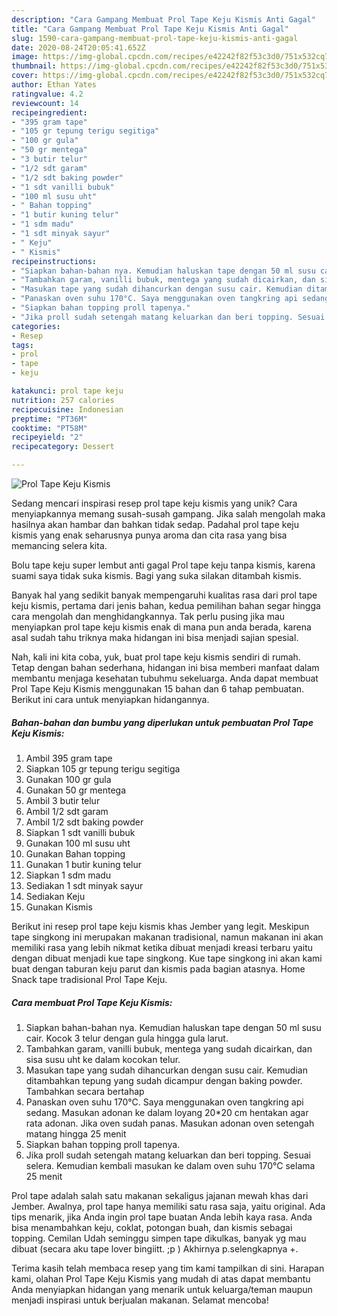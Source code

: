 ```yaml
---
description: "Cara Gampang Membuat Prol Tape Keju Kismis Anti Gagal"
title: "Cara Gampang Membuat Prol Tape Keju Kismis Anti Gagal"
slug: 1590-cara-gampang-membuat-prol-tape-keju-kismis-anti-gagal
date: 2020-08-24T20:05:41.652Z
image: https://img-global.cpcdn.com/recipes/e42242f82f53c3d0/751x532cq70/prol-tape-keju-kismis-foto-resep-utama.jpg
thumbnail: https://img-global.cpcdn.com/recipes/e42242f82f53c3d0/751x532cq70/prol-tape-keju-kismis-foto-resep-utama.jpg
cover: https://img-global.cpcdn.com/recipes/e42242f82f53c3d0/751x532cq70/prol-tape-keju-kismis-foto-resep-utama.jpg
author: Ethan Yates
ratingvalue: 4.2
reviewcount: 14
recipeingredient:
- "395 gram tape"
- "105 gr tepung terigu segitiga"
- "100 gr gula"
- "50 gr mentega"
- "3 butir telur"
- "1/2 sdt garam"
- "1/2 sdt baking powder"
- "1 sdt vanilli bubuk"
- "100 ml susu uht"
- " Bahan topping"
- "1 butir kuning telur"
- "1 sdm madu"
- "1 sdt minyak sayur"
- " Keju"
- " Kismis"
recipeinstructions:
- "Siapkan bahan-bahan nya. Kemudian haluskan tape dengan 50 ml susu cair. Kocok 3 telur dengan gula hingga gula larut."
- "Tambahkan garam, vanilli bubuk, mentega yang sudah dicairkan, dan sisa susu uht ke dalam kocokan telur."
- "Masukan tape yang sudah dihancurkan dengan susu cair. Kemudian ditambahkan tepung yang sudah dicampur dengan baking powder. Tambahkan secara bertahap"
- "Panaskan oven suhu 170°C. Saya menggunakan oven tangkring api sedang. Masukan adonan ke dalam loyang 20*20 cm hentakan agar rata adonan. Jika oven sudah panas. Masukan adonan oven setengah matang hingga 25 menit"
- "Siapkan bahan topping proll tapenya."
- "Jika proll sudah setengah matang keluarkan dan beri topping. Sesuai selera. Kemudian kembali masukan ke dalam oven suhu 170°C selama 25 menit"
categories:
- Resep
tags:
- prol
- tape
- keju

katakunci: prol tape keju 
nutrition: 257 calories
recipecuisine: Indonesian
preptime: "PT36M"
cooktime: "PT58M"
recipeyield: "2"
recipecategory: Dessert

---
```



![Prol Tape Keju Kismis](https://img-global.cpcdn.com/recipes/e42242f82f53c3d0/751x532cq70/prol-tape-keju-kismis-foto-resep-utama.jpg)

Sedang mencari inspirasi resep prol tape keju kismis yang unik? Cara menyiapkannya memang susah-susah gampang. Jika salah mengolah maka hasilnya akan hambar dan bahkan tidak sedap. Padahal prol tape keju kismis yang enak seharusnya punya aroma dan cita rasa yang bisa memancing selera kita.

Bolu tape keju super lembut anti gagal Prol tape keju tanpa kismis, karena suami saya tidak suka kismis. Bagi yang suka silakan ditambah kismis.

Banyak hal yang sedikit banyak mempengaruhi kualitas rasa dari prol tape keju kismis, pertama dari jenis bahan, kedua pemilihan bahan segar hingga cara mengolah dan menghidangkannya. Tak perlu pusing jika mau menyiapkan prol tape keju kismis enak di mana pun anda berada, karena asal sudah tahu triknya maka hidangan ini bisa menjadi sajian spesial.


Nah, kali ini kita coba, yuk, buat prol tape keju kismis sendiri di rumah. Tetap dengan bahan sederhana, hidangan ini bisa memberi manfaat dalam membantu menjaga kesehatan tubuhmu sekeluarga. Anda dapat membuat Prol Tape Keju Kismis menggunakan 15 bahan dan 6 tahap pembuatan. Berikut ini cara untuk menyiapkan hidangannya.

<!--inarticleads1-->

##### Bahan-bahan dan bumbu yang diperlukan untuk pembuatan Prol Tape Keju Kismis:

1. Ambil 395 gram tape
1. Siapkan 105 gr tepung terigu segitiga
1. Gunakan 100 gr gula
1. Gunakan 50 gr mentega
1. Ambil 3 butir telur
1. Ambil 1/2 sdt garam
1. Ambil 1/2 sdt baking powder
1. Siapkan 1 sdt vanilli bubuk
1. Gunakan 100 ml susu uht
1. Gunakan  Bahan topping
1. Gunakan 1 butir kuning telur
1. Siapkan 1 sdm madu
1. Sediakan 1 sdt minyak sayur
1. Sediakan  Keju
1. Gunakan  Kismis


Berikut ini resep prol tape keju kismis khas Jember yang legit. Meskipun tape singkong ini merupakan makanan tradisional, namun makanan ini akan memiliki rasa yang lebih nikmat ketika dibuat menjadi kreasi terbaru yaitu dengan dibuat menjadi kue tape singkong. Kue tape singkong ini akan kami buat dengan taburan keju parut dan kismis pada bagian atasnya. Home Snack tape tradisional Prol Tape Keju. 

<!--inarticleads2-->

##### Cara membuat Prol Tape Keju Kismis:

1. Siapkan bahan-bahan nya. Kemudian haluskan tape dengan 50 ml susu cair. Kocok 3 telur dengan gula hingga gula larut.
1. Tambahkan garam, vanilli bubuk, mentega yang sudah dicairkan, dan sisa susu uht ke dalam kocokan telur.
1. Masukan tape yang sudah dihancurkan dengan susu cair. Kemudian ditambahkan tepung yang sudah dicampur dengan baking powder. Tambahkan secara bertahap
1. Panaskan oven suhu 170°C. Saya menggunakan oven tangkring api sedang. Masukan adonan ke dalam loyang 20*20 cm hentakan agar rata adonan. Jika oven sudah panas. Masukan adonan oven setengah matang hingga 25 menit
1. Siapkan bahan topping proll tapenya.
1. Jika proll sudah setengah matang keluarkan dan beri topping. Sesuai selera. Kemudian kembali masukan ke dalam oven suhu 170°C selama 25 menit


Prol tape adalah salah satu makanan sekaligus jajanan mewah khas dari Jember. Awalnya, prol tape hanya memiliki satu rasa saja, yaitu original. Ada tips menarik, jika Anda ingin prol tape buatan Anda lebih kaya rasa. Anda bisa menambahkan keju, coklat, potongan buah, dan kismis sebagai topping. Cemilan Udah seminggu simpen tape dikulkas, banyak yg mau dibuat (secara aku tape lover bingiitt. ;p ) Akhirnya p.selengkapnya +. 

Terima kasih telah membaca resep yang tim kami tampilkan di sini. Harapan kami, olahan Prol Tape Keju Kismis yang mudah di atas dapat membantu Anda menyiapkan hidangan yang menarik untuk keluarga/teman maupun menjadi inspirasi untuk berjualan makanan. Selamat mencoba!
